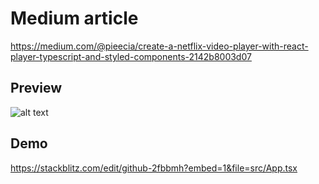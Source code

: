 # Medium article

https://medium.com/@pieecia/create-a-netflix-video-player-with-react-player-typescript-and-styled-components-2142b8003d07

## Preview

![alt text](https://miro.medium.com/max/600/1*k9nb2NKeTfEJ5XJcavEQbA.gif)

## Demo

https://stackblitz.com/edit/github-2fbbmh?embed=1&file=src/App.tsx
